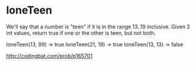 # loneTeen

We'll say that a number is "teen" if it is in the range 13..19 inclusive. Given 2 int values, return true if one or the other is teen, but not both.

loneTeen(13, 99) → true
loneTeen(21, 19) → true
loneTeen(13, 13) → false

http://codingbat.com/prob/p165701